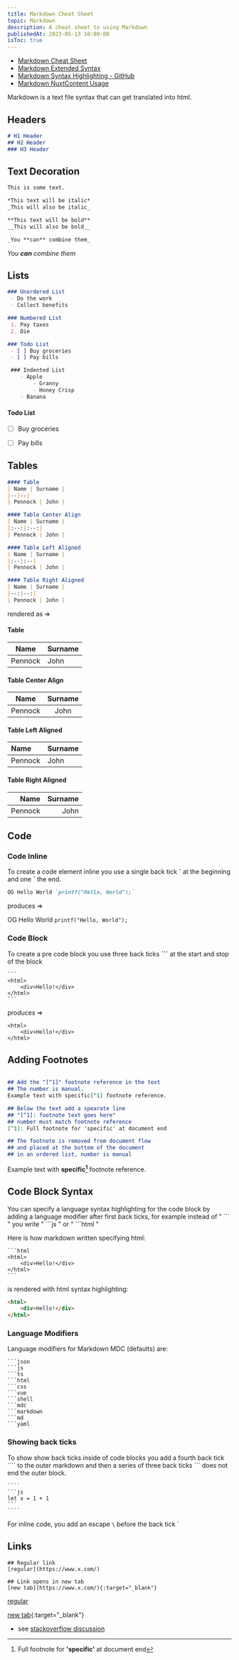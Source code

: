```yaml
---
title: Markdown Cheat Sheet
topic: Markdown
description: A cheat sheet to using Markdown
publishedAt: 2023-05-13 10:00:00
isToc: true
---
```


- [Markdown Cheat Sheet](https://markdownlivepreview.com/)
- [Markdown Extended Syntax](https://www.markdownguide.org/extended-syntax/)
- [Markdown Syntax Highlighting - GitHub](https://github.com/github-linguist/linguist/blob/master/lib/linguist/languages.yml)
- [Markdown NuxtContent Usage](https://content.nuxt.com/usage/markdown)

Markdown is a text file syntax that can get translated into html.

## Headers

```markdown
# H1 Header
## H2 Header
### H3 Header
```

## Text Decoration

```markdown
This is some text. 

*This text will be italic*  
_This will also be italic_

**This text will be bold**  
__This will also be bold__

_You **can** combine them_
```

_You **can** combine them_


## Lists

```markdown
### Unordered List
 - Do the work
 - Collect benefits

### Numbered List
 1. Pay taxes
 2. Die

### Todo List
 - [ ] Buy groceries
 - [ ] Pay bills

 ### Indented List
	- Apple
		- Granny
		- Honey Crisp
	- Banana
```

#### Todo List
 - [ ] Buy groceries
 - [ ] Pay bills


## Tables
```markdown
#### Table
| Name | Surname |
|--|--|
| Pennock | John |

#### Table Center Align
| Name | Surname |
|:--:|:--:|
| Pennock | John |

#### Table Left Aligned
| Name | Surname |
|:--|:--|
| Pennock | John |

#### Table Right Aligned
| Name | Surname |
|--:|--:|
| Pennock | John |
```

rendered as =>

#### Table
| Name | Surname |
|--|--|
| Pennock | John |

#### Table Center Align
| Name | Surname |
|:--:|:--:|
| Pennock | John |

#### Table Left Aligned
| Name | Surname |
|:--|:--|
| Pennock | John |

#### Table Right Aligned
| Name | Surname |
|--:|--:|
| Pennock | John |

## Code

### Code Inline
To create a code element inline you use a single back tick **\`** at the beginning and one **\`** the end.

```markdown
OG Hello World `printf("Hello, World");`
```

produces =>

OG Hello World `printf("Hello, World");`


### Code Block
To create a pre code block you use three back ticks **\`\`\`** at the start and stop of the block

````
```
<html>
	<div>Hello!</div>
</html>
```
````

produces =>

```
<html>
	<div>Hello!</div>
</html>
```

## Adding Footnotes

```md

## Add the "[^1]" footnote reference in the text
## The number is manual.
Example text with specific[^1] footnote reference.

## Below the text add a spearate line
## "[^1]: footnote text goes here"
## number must match footnote reference
[^1]: Full footnote for 'specific' at document end

## The footnote is removed from document flow
## and placed at the bottom of the document
## in an ordered list, number is manual

```
Example text with **specific[^1]** footnote reference.

[^1]: Full footnote for **'specific'** at document end

## Code Block Syntax
You can specify a language syntax highlighting for the code block by adding a language modifier after first back ticks, for example instead of " \`\`\` " you write " \`\`\`js " or " \`\`\`html " 

Here is how markdown written specifying html:
````
```html
<html>
	<div>Hello!</div>
</html>
```
````

is rendered with html syntax highlighting:
```html
<html>
	<div>Hello!</div>
</html>
```

### Language Modifiers
Language modifiers for Markdown MDC (defaults) are:
````
```json
```js
```ts
```html
```css
```vue
```shell
```mdc
```markdown
```md
```yaml
````

### Showing back ticks

To show show back ticks inside of code blocks you add a fourth back tick \`\`\`\` to the outer markdown and then a series of three back ticks \`\`\` does not end the outer block.


`````
````
```js
let x = 1 + 1
```
````
`````

For inline code, you add an escape `\` before the back tick \`

## Links

```
## Regular link
[regular](https://www.x.com/)

## Link opens in new tab
[new tab](https://www.x.com/){:target="_blank"}
```

[regular](https://www.x.com/)

[new tab](https://www.x.com/){:target="_blank"}

* see [stackoverflow discussion](https://stackoverflow.com/questions/4425198/can-i-create-links-with-target-blank-in-markdown)

